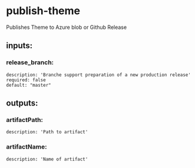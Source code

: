 # publish-theme
Publishes Theme to Azure blob or Github Release
## inputs:
### release_branch: 
    description: 'Branche support preparation of a new production release'
    required: false
    default: "master"
## outputs:
### artifactPath:
    description: 'Path to artifact'
### artifactName:
    description: 'Name of artifact'